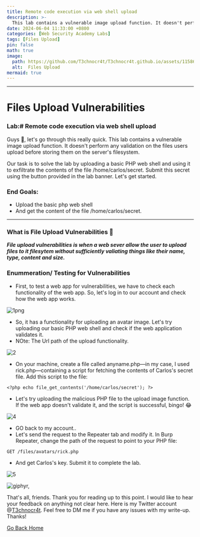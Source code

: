 ```yaml
---
title: Remote code execution via web shell upload
description: >-
  This lab contains a vulnerable image upload function. It doesn't perform any validation on the files users upload before storing them on the server's filesystem.
date: 2024-06-04 11:33:00 +0800
categories: [Web Security Academy Labs]
tags: [Files Upload]
pin: false
math: true
image:
  path: https://github.com/T3chnocr4t/T3chnocr4t.github.io/assets/115868619/3f8b05e5-8766-4750-9915-5f9eddd9d5a3
  alt:  Files Upload
mermaid: true
---
```



***
# Files Upload Vulnerabilities
### Lab:# Remote code execution via web shell upload

Guys 👋, let's go through this really quick. This lab contains a vulnerable image upload function. It doesn't perform any validation on the files users upload before storing them on the server's filesystem.

Our task is to solve the lab by uploading a basic PHP web shell and using it to exfiltrate the contents of the file /home/carlos/secret. Submit this secret using the button provided in the lab banner. Let's get started.


### End Goals:
- Upload the basic php web shell
- And get the content of the file /home/carlos/secret.

***
### What is File Upload Vulnerabilities 🤔
**_File upload vulnerabilities is when a web sever allow the user to upload files to it filesytem without sufficiently valiating things like their name, type, content and size._**

### Enummeration/ Testing for Vulnerabilities

- First, to test a web app for vulnerabilities, we have to check each functionality of the web app. So, let's log in to our account and check how the web app works.

![1png](https://github.com/T3chnocr4t/T3chnocr4t.github.io/assets/115868619/64d4e598-babd-4cb8-b902-bc3bfdd75a73)

- So, it has a functionality for uploading an avatar image. Let's try uploading our basic PHP web shell and check if the web application validates it.
- NOte: The Url path of the upload functionality.

![2](https://github.com/T3chnocr4t/T3chnocr4t.github.io/assets/115868619/fea27cf2-e7ee-4056-91e1-c31ac89a98bd)

- On your machine, create a file called anyname.php—in my case, I used rick.php—containing a script for fetching the contents of Carlos's secret file. Add this script to the file:
```
<?php echo file_get_contents('/home/carlos/secret'); ?>
```
- Let's try uploading the malicious PHP file to the upload image function. If the web app doesn't validate it, and the script is successful, bingo! 😂

![4](https://github.com/T3chnocr4t/T3chnocr4t.github.io/assets/115868619/399f8b00-0bde-4ad5-9541-bf9065fd309d)

- GO back to my account..
- Let's send the request to the Repeater tab and modify it. In Burp Repeater, change the path of the request to point to your PHP file:
```
GET /files/avatars/rick.php
```
- And get Carlos's key. Submit it to complete the lab.

![5](https://github.com/T3chnocr4t/T3chnocr4t.github.io/assets/115868619/6378c5d6-d287-4639-8e7c-eea0294957b1)

![giphyr,](https://github.com/T3chnocr4t/T3chnocr4t.github.io/assets/115868619/8ca76684-b3b6-41c1-af87-4e440330d37f)

That's all, friends. Thank you for reading up to this point. I would like to hear your feedback on anything not clear here. Here is my Twitter account @[T3chnocr4t](https://twitter.com/T3chnocr4tx). Feel free to DM me if you have any issues with my write-up. Thanks!

[Go Back Home](https://t3chnocr4tX.github.io/)